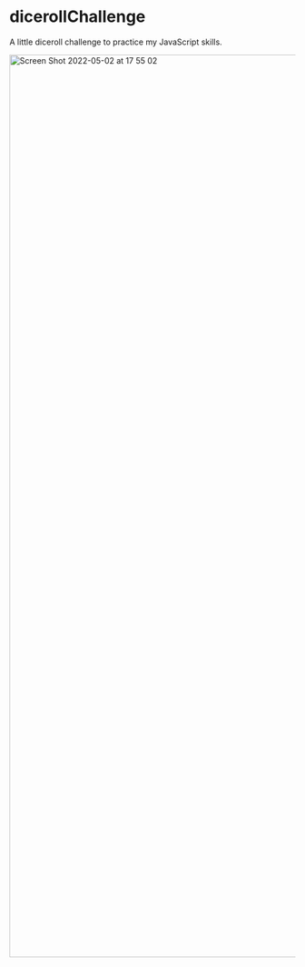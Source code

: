 # dicerollChallenge
A little diceroll challenge to practice my JavaScript skills.

<img width="1589" alt="Screen Shot 2022-05-02 at 17 55 02" src="https://user-images.githubusercontent.com/80684537/166290889-a94a8556-8b22-41eb-ad1e-ffabc532d00c.png">
